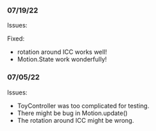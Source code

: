 ### 07/19/22
Issues:

Fixed:
- rotation around ICC works well!
- Motion.State work wonderfully!

### 07/05/22
Issues:
- ToyController was too complicated for testing.
- There might be bug in Motion.update()
- The rotation around ICC might be wrong.